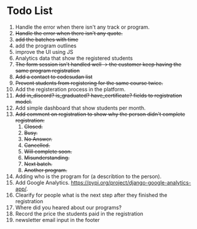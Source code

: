 # Todo List

1. Handle the error when there isn't any track or program.
2. ~~Handle the error when there isn't any quote.~~
3. ~~add the batches with time~~
4. add the program outlines
5. improve the UI using JS
6. Analytics data that show the registered students
7. ~~The form session isn't handled well -> the customer keep having the same program registration~~
8. ~~Add a contact to codesudan list~~
9. ~~Prevent students from registering for the same course twice.~~
10. Add the registeration process in the platform.
11. ~~Add in_discord? is_graduated? have_certificate? fields to registration model.~~
12. Add simple dashboard that show students per month.
13. ~~Add comment on registration to show why the person didn't complete registration:~~
    1. ~~Closed.~~
    2. ~~Busy.~~
    3. ~~No Answer.~~
    4. ~~Cancelled.~~
    5. ~~Will complete soon.~~
    6. ~~Misunderstanding.~~
    7. ~~Next batch.~~
    8. ~~Another program.~~
14. Adding who is the program for (a describtion to the person).
15. Add Google Analytics. https://pypi.org/project/django-google-analytics-app/.
16. Clearify for people what is the next step after they finished the registration
17. Where did you heared about our programs?
19. Record the price the students paid in the registration
20. newsletter email input in the footer
